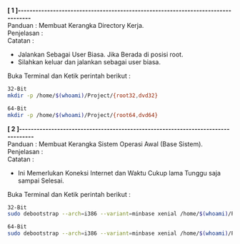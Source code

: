 **[ 1 ]---------------------------------------------------------------------------------**  
Panduan : Membuat Kerangka Directory Kerja.  
Penjelasan :  
Catatan :  
 * Jalankan Sebagai User Biasa. Jika Berada di posisi root.  
 * Silahkan keluar dan jalankan sebagai user biasa. 
 
Buka Terminal dan Ketik perintah berikut :
```bash
32-Bit
mkdir -p /home/$(whoami)/Project/{root32,dvd32}

64-Bit
mkdir -p /home/$(whoami)/Project/{root64,dvd64}
```

**[ 2 ]---------------------------------------------------------------------------------**  
Panduan : Membuat Kerangka Sistem Operasi Awal (Base Sistem).  
Penjelasan :  
Catatan :  
 * Ini Memerlukan Koneksi Internet dan Waktu Cukup lama Tunggu saja sampai Selesai. 
 
Buka Terminal dan Ketik perintah berikut :  
```bash
32-Bit
sudo debootstrap --arch=i386 --variant=minbase xenial /home/$(whoami)/Project/root32 http://archive.ubuntu.com/ubuntu/

64-Bit
sudo debootstrap --arch=i386 --variant=minbase xenial /home/$(whoami)/Project/root64 http://archive.ubuntu.com/ubuntu/
```
